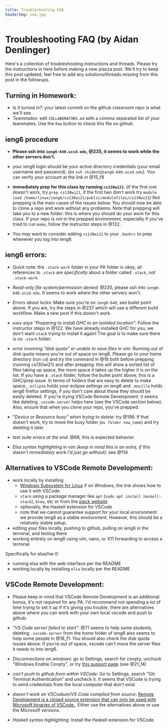 ```yaml
---
title: Troubleshooting FAQ
headerImg: sea.jpg
---
```



# Troubleshooting FAQ (by Aidan Denlinger)


Here's a collection of troubleshooting instructions and threads. Please try the instructions in here before making a new piazza 
post. We'll try to keep this post updated, feel free to add any solutions/threads missing from this post in the followups.

## Turning in Homework:

- *Is it turned in?*: your latest commit on the github classroom repo is what we'll see.
- *Teammates*: edit `COLLABORATORS.md` with a comma separated list of your teammates. 
   Use the `Raw` button to check this file on github.

## ieng6 procedure

- **Please ssh into `ieng6-640.ucsd.edu`, @235, it seems to work while the other servers don't.**

- your ieng6 login should be your active directory credentials (your email username and password). (ex `ssh student@ieng6-640.ucsd.edu`). You can verify your account at the link in @15_f8

- **immediately prep for this class by running `cs130wi21`**. (if the first one doesn't work, try `prep cs130wi21`, if the first two don't work try `module load /home/linux/ieng6/cs130wi21/public/modulefiles/cs130wi21`) Not prepping is the main cause of the issues below. You should now be able to clone a repo and work without any problems. Note that prepping will take you to a new folder: this is where you should do your work for this class. If your repo is *not* in the prepped environment, especially if you've tried to run `make`, follow the instructor steps in @122.

- You may want to consider adding `cs130wi21` to your `.bashrc` to prep whenever you log into ieng6.

## ieng6 errors:

- Quick note: the `.stack-work` folder in your PA folder is *okay*, all references to `.stack` are *specifically* about a folder called `.stack`, *not* `.stack-work`.

- *Read-only file system/permission denied*: @235, please ssh into `ieng6-640.ucsd.edu`. It seems to work where the other servers won't.

- *Errors about locks*: Make sure you're on `ieng6-640`, see bullet point above. If you are, try the steps in @237 which will use a different build workflow. Make a new post if this doesn't work.

- *`make` says "Preparing to install GHC to an isolated location"*: Follow the instructor steps in @122. We have already installed GHC for you, we don't want `stack` trying to install it again! The goal is to make sure there is no `.stack` folder.

- *error involving "disk quota" or unable to save files in vim*: Running out of disk quota means you're out of space on ieng6. Please go to your home directory (run `cd`) and try the command in @18 both before prepping (running cs130wi21) and after prepping: this will show a sorted list of files taking up space, the more space it takes up the higher it is on the list. If you have a `.stack` folder, follow the bullet point above, this is a GHC/prep issue. In terms of folders that are easy to delete to make space, `.eclipse` holds your eclipse settings on ieng6 and `.mozilla` holds ieng6 firefox settings, if you don't care about those they should be easily deleted. If you're trying VSCode Remote Development, it seems like deleting `.vscode-server` helps here (see the VSCode section below). Also, ensure that when you clone your repo, you've prepped.

- "*Device or Resource busy" when trying to delete*: try @196. If that doesn't work, try to move the busy folder (`mv folder new_name`) and try deleting it later.

- *test suite errors at the end*: @68, this is expected behavior.

- *Elsa syntax highlighting in vim (keep in mind this is an extra, if this doesn't immediately work I'd just go without)*: see @114

## Alternatives to VSCode Remote Development:

- work locally by installing 
  - [Windows Subsystem for Linux](https://docs.microsoft.com/en-us/windows/wsl/tutorials/wsl-vscode) if on Windows, the link shows how to use it with VSCode.
  - `stack` using a package manager like `apt` (`sudo apt install haskell-stack`), `brew`, etc or from the [stack website](docs.haskellstack.org)
  - optionally, the Haskell extension for VSCode
  - note that we cannot guarantee support for your local environment: we provide ieng6 as a stable environment. However, this should be a relatively stable setup.
- editing your files locally, pushing to github, pulling on ieng6 in the terminal, and testing there
- working entirely on ieng6 using vim, nano, or X11 forwarding to access a terminal

Specifically for elsa/hw 0:
- running elsa with the web interface per the README
- working locally by installing `elsa` locally per the README

## VSCode Remote Development:

- Please keep in mind that VSCode Remote Development is an additional bonus, it's not required for any PA. I'd recommend not spending a lot of time trying to set it up if it's giving you trouble, there are alternatives above where you can work with your own local vscode and push to github.

- *"VS Code server failed to start"*: @71 seems to help some students, deleting `.vscode-server` from the home folder of ieng6 also seems to help some people in @18_f1. You should also check the disk quota issues above: if you're out of space, vscode can't move the server files it needs to into ieng6.

- *Disconnections on windows*: go to Settings, search for conpty, unchuck "Windows Enable Conpty", or try [this support page](https://code.visualstudio.com/docs/remote/troubleshooting#_troubleshooting-hanging-or-failing-connections) (see @21_f4)

- *can't push to github from within VSCode*: Go to Settings, search "Git: Terminal Authentication" and uncheck it. It seems that VSCode is trying to send credentials from the local computer that don't exist


- *doesn't work on VSCodium/VS Code compiled from source*: [Remote Development is a closed source extension that can only be used with Microsoft binaries of VSCode.](https://github.com/VSCodium/vscodium/issues/240). Either use the alternatives above or use the Microsoft versions.

- *Haskell syntax highlighting*: Install the Haskell extension for VSCode.



